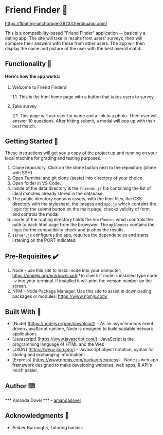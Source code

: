 # Friend Finder 👯
https://floating-anchorage-38733.herokuapp.com/

This is a compatibility-based "Friend Finder" application -- basically a dating app. The site will take in results from users' surveys, then will compare their answers with those from other users. The app will then display the name and picture of the user with the best overall match.

## Functionality 💪
#### Here's how the app works: 
1. Welcome to Friend Finders!

    1.1. This is the html home page with a button that takes users to survey. 

2. Take survey

    2.1. This page will ask user for name and a link to a photo. Then user will answer 10 questions. After hitting submit, a modal will pop up with their best match. 

## Getting Started 🏁

These instructions will get you a copy of the project up and running on your local machine for grading and testing purposes. 

1. Clone repository. Click on the clone button next to the repository (clone with SSH). 
2. Open Terminal and git clone (paste) into directory of your choice. 
3. Open folder in VS Code. 
4. Inside of the data directory is the `friends.js` file containing the list of ideal matches already stored in the database. 
5. The public directory contains assets, with the html files, the CSS directory with the stylesheet, the images and `app.js` which contains the logic for the submit button on the main page, checks validity of form, and controls the modal.
6. Inside of the routing directory holds the `htmlRoutes` which controls the path to each html page from the browswer. The `apiRoutes` contains the logic for the compatibility check and pushes the results.
7. `server.js` configures the app, requires the dependencies and starts listening on the PORT indicated.

## Pre-Requisites ✔️

1. Node - use this site to install node into your computer: https://nodejs.org/en/download/
    *to check if node is installed type node -v into your terminal. If installed it will print the version number on the screen.
2. NPM - Node Package Manager. Use this site to assist in downloading packages or modules: https://www.npmjs.com/


## Built With 🔧

* [Node] (https://nodejs.org/en/download/) - As an asynchronous event driven JavaScript runtime, Node is designed to build scalable network applications. 
* [Javascript] (https://www.javascript.com/) -JavaScript is the programming language of HTML and the Web
* [JSON] (https://www.json.org/) - Javascript object notation, syntax for storing and exchanging information. 
* [Express] (https://www.npmjs.com/package/express) - Node.js web app framework designed to make developing websites, web apps, & API's much easier.
 

## Author ⌨️
*** Amanda Dovel *** - [amandadovel](https://github.com/amandadovel)

## Acknowledgments 🌟

* Amber Burroughs, Tutoring badass